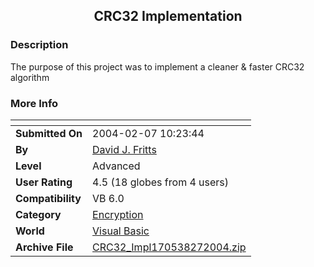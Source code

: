 ﻿<div align="center">

## CRC32 Implementation


</div>

### Description

The purpose of this project was to implement a cleaner & faster CRC32 algorithm
 
### More Info
 


<span>             |<span>
---                |---
**Submitted On**   |2004-02-07 10:23:44
**By**             |[David J\. Fritts](https://github.com/Planet-Source-Code/PSCIndex/blob/master/ByAuthor/david-j-fritts.md)
**Level**          |Advanced
**User Rating**    |4.5 (18 globes from 4 users)
**Compatibility**  |VB 6\.0
**Category**       |[Encryption](https://github.com/Planet-Source-Code/PSCIndex/blob/master/ByCategory/encryption__1-48.md)
**World**          |[Visual Basic](https://github.com/Planet-Source-Code/PSCIndex/blob/master/ByWorld/visual-basic.md)
**Archive File**   |[CRC32\_Impl170538272004\.zip](https://github.com/Planet-Source-Code/david-j-fritts-crc32-implementation__1-51553/archive/master.zip)








